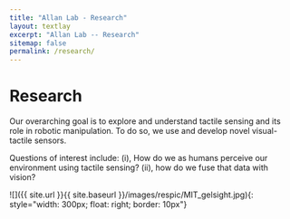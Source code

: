 ```yaml
---
title: "Allan Lab - Research"
layout: textlay
excerpt: "Allan Lab -- Research"
sitemap: false
permalink: /research/
---
```


# Research

Our overarching goal is to explore and understand tactile sensing and its
role in robotic manipulation.
To do so, we use and develop novel
visual-tactile sensors.

Questions of interest include: (i), How do we as humans perceive our
environment using tactile sensing?
(ii), how do we fuse that data with vision?
 
![]({{ site.url }}{{ site.baseurl }}/images/respic/MIT_gelsight.jpg){: style="width: 300px; float: right; border: 10px"}
